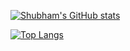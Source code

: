 [![Shubham's GitHub stats](https://github-readme-stats.vercel.app/api?username=shubham-tam&hide=stars&theme=tokyonight)](https://github.com/shubham-tam/github-readme-stats)

[![Top Langs](https://github-readme-stats.vercel.app/api/top-langs/?username=shubham-tam&layout=compact)](https://github.com/shubham-tam/github-readme-stats)

